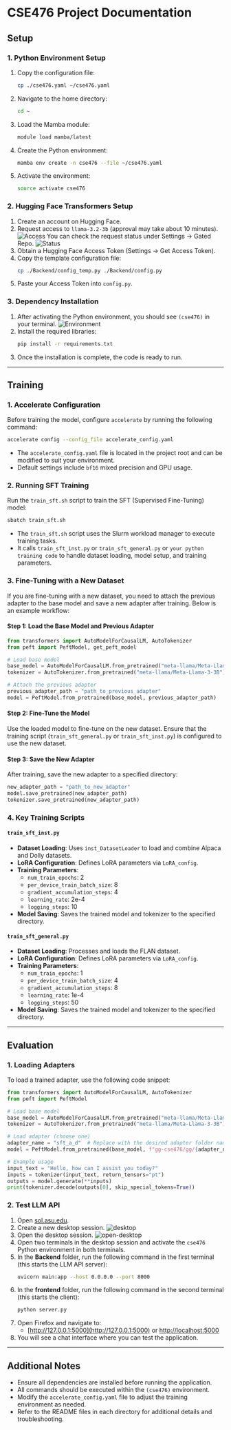 # CSE476 Project Documentation

## Setup

### 1. Python Environment Setup

1. Copy the configuration file:
   ```bash
   cp ./cse476.yaml ~/cse476.yaml
   ```
2. Navigate to the home directory:
   ```bash
   cd ~
   ```
3. Load the Mamba module:
   ```bash
   module load mamba/latest
   ```
4. Create the Python environment:
   ```bash
   mamba env create -n cse476 --file ~/cse476.yaml
   ```
5. Activate the environment:
   ```bash
   source activate cse476
   ```

### 2. Hugging Face Transformers Setup

1. Create an account on Hugging Face.
2. Request access to `llama-3.2-3b` (approval may take about 10 minutes).
   ![Access](./img/access.png)
   You can check the request status under Settings -> Gated Repo.
   ![Status](./img/status.png)
3. Obtain a Hugging Face Access Token (Settings -> Get Access Token).
4. Copy the template configuration file:
   ```bash
   cp ./Backend/config_temp.py ./Backend/config.py
   ```
5. Paste your Access Token into `config.py`.

### 3. Dependency Installation

1. After activating the Python environment, you should see `(cse476)` in your terminal.
   ![Environment](./img/env.png)
2. Install the required libraries:
   ```bash
   pip install -r requirements.txt
   ```
3. Once the installation is complete, the code is ready to run.

---

## Training

### 1. Accelerate Configuration

Before training the model, configure `accelerate` by running the following command:

```bash
accelerate config --config_file accelerate_config.yaml
```

- The `accelerate_config.yaml` file is located in the project root and can be modified to suit your environment.
- Default settings include `bf16` mixed precision and GPU usage.

### 2. Running SFT Training

Run the `train_sft.sh` script to train the SFT (Supervised Fine-Tuning) model:

```bash
sbatch train_sft.sh
```

- The `train_sft.sh` script uses the Slurm workload manager to execute training tasks.
- It calls `train_sft_inst.py` or `train_sft_general.py` or `your python training code` to handle dataset loading, model setup, and training parameters.

### 3. Fine-Tuning with a New Dataset

If you are fine-tuning with a new dataset, you need to attach the previous adapter to the base model and save a new adapter after training. Below is an example workflow:

#### Step 1: Load the Base Model and Previous Adapter

```python
from transformers import AutoModelForCausalLM, AutoTokenizer
from peft import PeftModel, get_peft_model

# Load base model
base_model = AutoModelForCausalLM.from_pretrained("meta-llama/Meta-Llama-3-3B")
tokenizer = AutoTokenizer.from_pretrained("meta-llama/Meta-Llama-3-3B")

# Attach the previous adapter
previous_adapter_path = "path_to_previous_adapter"
model = PeftModel.from_pretrained(base_model, previous_adapter_path)
```

#### Step 2: Fine-Tune the Model

Use the loaded model to fine-tune on the new dataset. Ensure that the training script (`train_sft_general.py` or `train_sft_inst.py`) is configured to use the new dataset.

#### Step 3: Save the New Adapter

After training, save the new adapter to a specified directory:

```python
new_adapter_path = "path_to_new_adapter"
model.save_pretrained(new_adapter_path)
tokenizer.save_pretrained(new_adapter_path)
```

### 4. Key Training Scripts

#### `train_sft_inst.py`

- **Dataset Loading**: Uses `inst_DatasetLoader` to load and combine Alpaca and Dolly datasets.
- **LoRA Configuration**: Defines LoRA parameters via `LoRA_config`.
- **Training Parameters**:
  - `num_train_epochs`: 2
  - `per_device_train_batch_size`: 8
  - `gradient_accumulation_steps`: 4
  - `learning_rate`: 2e-4
  - `logging_steps`: 10
- **Model Saving**: Saves the trained model and tokenizer to the specified directory.

#### `train_sft_general.py`

- **Dataset Loading**: Processes and loads the FLAN dataset.
- **LoRA Configuration**: Defines LoRA parameters via `LoRA_config`.
- **Training Parameters**:
  - `num_train_epochs`: 1
  - `per_device_train_batch_size`: 4
  - `gradient_accumulation_steps`: 8
  - `learning_rate`: 1e-4
  - `logging_steps`: 50
- **Model Saving**: Saves the trained model and tokenizer to the specified directory.

---

## Evaluation

### 1. Loading Adapters

To load a trained adapter, use the following code snippet:

```python
from transformers import AutoModelForCausalLM, AutoTokenizer
from peft import PeftModel

# Load base model
base_model = AutoModelForCausalLM.from_pretrained("meta-llama/Meta-Llama-3-3B")
tokenizer = AutoTokenizer.from_pretrained("meta-llama/Meta-Llama-3-3B")

# Load adapter (choose one)
adapter_name = "sft_a_d"  # Replace with the desired adapter folder name
model = PeftModel.from_pretrained(base_model, f"gg-cse476/gg/{adapter_name}")

# Example usage
input_text = "Hello, how can I assist you today?"
inputs = tokenizer(input_text, return_tensors="pt")
outputs = model.generate(**inputs)
print(tokenizer.decode(outputs[0], skip_special_tokens=True))
```

### 2. Test LLM API

1. Open [sol.asu.edu](https://sol.asu.edu).
2. Create a new desktop session.
   ![desktop](./img/desktop.png)
3. Open the desktop session.
   ![open-desktop](./img/open_desktop.png)
4. Open two terminals in the desktop session and activate the `cse476` Python environment in both terminals.
5. In the **Backend** folder, run the following command in the first terminal (this starts the LLM API server):
   ```bash
   uvicorn main:app --host 0.0.0.0 --port 8000
   ```
6. In the **frontend** folder, run the following command in the second terminal (this starts the client):
   ```bash
   python server.py
   ```
7. Open Firefox and navigate to:
   - [http://127.0.0.1:5000](http://127.0.0.1:5000) or [http://localhost:5000](http://localhost:5000)
8. You will see a chat interface where you can test the application.

---

## Additional Notes

- Ensure all dependencies are installed before running the application.
- All commands should be executed within the `(cse476)` environment.
- Modify the `accelerate_config.yaml` file to adjust the training environment as needed.
- Refer to the README files in each directory for additional details and troubleshooting.